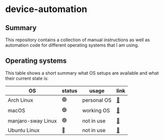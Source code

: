 # device-automation

## Summary

This repository contains a collection of manual instructions as well as automation code for
different operating systems that I am using.

## Operating systems

This table shows a short summary what OS setups are available and what their current state is:

| OS                 | status | usage       | link             |
| ------------------ | ------ | ----------- | ---------------- |
| Arch Linux         | 🟢     | personal OS | [🔗](./arch/)    |
| macOS              | 🟢     | working OS  | [🔗](./macos/)   |
| manjaro-sway Linux | 🟢     | not in use  | [🔗](./manjaro/) |
| Ubuntu Linux       | 🔴     | not in use  | [🔗](./ubuntu/)  |
